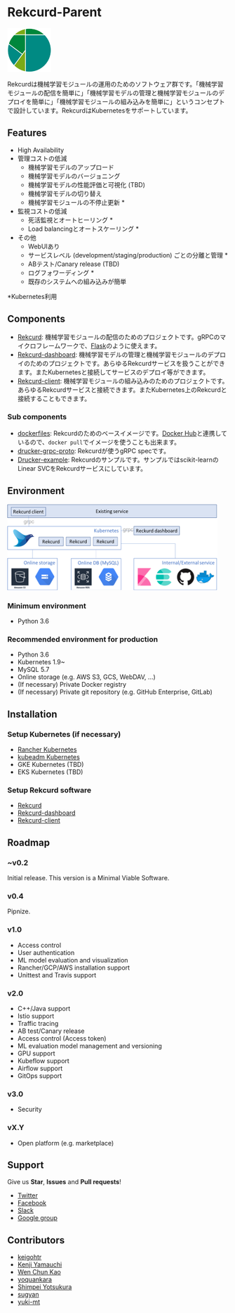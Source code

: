 # Rekcurd-Parent
<img src="./docs/img/logo.png" width="100">

Rekcurdは機械学習モジュールの運用のためのソフトウェア群です。「機械学習モジュールの配信を簡単に」「機械学習モデルの管理と機械学習モジュールのデプロイを簡単に」「機械学習モジュールの組み込みを簡単に」というコンセプトで設計しています。RekcurdはKubernetesをサポートしています。


## Features
- High Availability
- 管理コストの低減
  - 機械学習モデルのアップロード
  - 機械学習モデルのバージョニング
  - 機械学習モデルの性能評価と可視化 (TBD)
  - 機械学習モデルの切り替え
  - 機械学習モジュールの不停止更新 *
- 監視コストの低減
  - 死活監視とオートヒーリング *
  - Load balancingとオートスケーリング *
- その他
  - WebUIあり
  - サービスレベル (development/staging/production) ごとの分離と管理 *
  - ABテスト/Canary release (TBD)
  - ログフォワーディング *
  - 既存のシステムへの組み込みが簡単

*Kubernetes利用


## Components
- [Rekcurd](https://github.com/rekcurd/drucker): 機械学習モジュールの配信のためのプロジェクトです。gRPCのマイクロフレームワークで、[Flask](http://flask.pocoo.org/)のように使えます。
- [Rekcurd-dashboard](https://github.com/rekcurd/drucker-dashboard): 機械学習モデルの管理と機械学習モジュールのデプロイのためのプロジェクトです。あらゆるRekcurdサービスを扱うことができます。またKubernetesと接続してサービスのデプロイ等ができます。
- [Rekcurd-client](https://github.com/rekcurd/drucker-client): 機械学習モジュールの組み込みのためのプロジェクトです。あらゆるRekcurdサービスと接続できます。またKubernetes上のRekcurdと接続することもできます。

### Sub components
- [dockerfiles](https://github.com/rekcurd/dockerfiles): Rekcurdのためのベースイメージです。[Docker Hub](https://hub.docker.com/r/rekcurd/rekcurd)と連携しているので、`docker pull`でイメージを使うことも出来ます。
- [drucker-grpc-proto](https://github.com/rekcurd/drucker-grpc-proto): Rekcurdが使うgRPC specです。
- [Drucker-example](https://github.com/rekcurd/drucker-example): Rekcurdのサンプルです。サンプルではscikit-learnのLinear SVCをRekcurdサービスにしています。


## Environment
<img src="./docs/img/architecture.png" width="480">

### Minimum environment
- Python 3.6

### Recommended environment for production
- Python 3.6
- Kubernetes 1.9~
- MySQL 5.7
- Online storage (e.g. AWS S3, GCS, WebDAV, ...)
- (If necessary) Private Docker registry
- (If necessary) Private git repository (e.g. GitHub Enterprise, GitLab)


## Installation
### Setup Kubernetes (if necessary)
- [Rancher Kubernetes](./docs/Installation-rancher.md)
- [kubeadm Kubernetes](./docs/Installation-kubeadm.md)
- GKE Kubernetes (TBD)
- EKS Kubernetes (TBD)

### Setup Rekcurd software
- [Rekcurd](https://github.com/rekcurd/drucker)
- [Rekcurd-dashboard](https://github.com/rekcurd/drucker-dashboard)
- [Rekcurd-client](https://github.com/rekcurd/drucker-client)


## Roadmap
### ~v0.2
Initial release. This version is a Minimal Viable Software.

### v0.4
Pipnize.

### v1.0
- Access control
- User authentication
- ML model evaluation and visualization
- Rancher/GCP/AWS installation support
- Unittest and Travis support

### v2.0
- C++/Java support
- Istio support
- Traffic tracing
- AB test/Canary release
- Access control (Access token)
- ML evaluation model management and versioning
- GPU support
- Kubeflow support
- Airflow support
- GitOps support

### v3.0
- Security

### vX.Y
- Open platform (e.g. marketplace)


## Support
Give us **Star**, **Issues** and **Pull requests**!

- [Twitter](https://twitter.com/rekcurd)
- [Facebook](https://www.facebook.com/rekcurd/)
- [Slack](https://rekcurd.slack.com/)
- [Google group](https://groups.google.com/forum/?hl=ja#!forum/rekcurd-dev)

## Contributors
- [keigohtr](https://github.com/keigohtr)
- [Kenji Yamauchi](https://github.com/yustoris)
- [Wen Chun Kao](https://github.com/jkw552403)
- [yoquankara](https://github.com/yoquankara)
- [Shimpei Yotsukura](https://github.com/shimpei-yotsukura)
- [sugyan](https://github.com/sugyan)
- [yuki-mt](https://github.com/yuki-mt)
